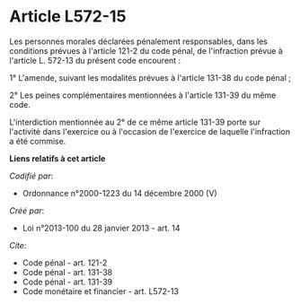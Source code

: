 # Article L572-15

Les personnes morales déclarées pénalement responsables, dans les conditions prévues à l'article 121-2 du code pénal, de
l'infraction prévue à l'article L. 572-13 du présent code encourent :

1° L'amende, suivant les modalités prévues à l'article 131-38 du code pénal ;

2° Les peines complémentaires mentionnées à l'article 131-39 du même code.

L'interdiction mentionnée au 2° de ce même article 131-39 porte sur l'activité dans l'exercice ou à l'occasion de l'exercice
de laquelle l'infraction a été commise.

**Liens relatifs à cet article**

_Codifié par_:

  - Ordonnance n°2000-1223 du 14 décembre 2000 (V)

_Créé par_:

  - Loi n°2013-100 du 28 janvier 2013 - art. 14

_Cite_:

  - Code pénal - art. 121-2
  - Code pénal - art. 131-38
  - Code pénal - art. 131-39
  - Code monétaire et financier - art. L572-13
